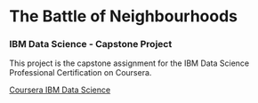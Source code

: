 # The Battle of Neighbourhoods 
### IBM Data Science - Capstone Project

This project is the capstone assignment for the IBM Data Science Professional Certification on Coursera.

[Coursera IBM Data Science](https://www.coursera.org/professional-certificates/ibm-data-science)
